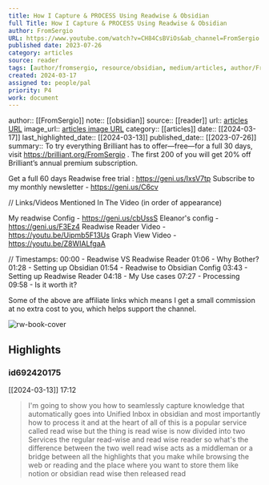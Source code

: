 ```yaml
---
title: How I Capture & PROCESS Using Readwise & Obsidian
full Title: How I Capture & PROCESS Using Readwise & Obsidian
author: FromSergio
URL: https://www.youtube.com/watch?v=CH84CsBViOs&ab_channel=FromSergio
published date: 2023-07-26
category: articles
source: reader
tags: [author/fromsergio, resource/obsidian, medium/articles, author/FromSergio, reader/reader, date/2024-03-13, area/reader]
created: 2024-03-17
assigned to: people/pal
priority: P4
work: document
---
```

author:: [[FromSergio]]
note:: [[obsidian]]
source:: [[reader]]
url:: [articles URL](https://www.youtube.com/watch?v=CH84CsBViOs&ab_channel=FromSergio)
image_url:: [articles image URL](https://i.ytimg.com/vi/CH84CsBViOs/maxresdefault.jpg)
category:: [[articles]]
date:: [[2024-03-17]]
last_highlighted_date:: [[2024-03-13]]
published_date:: [[2023-07-26]]
summary:: To try everything Brilliant has to offer—free—for a full 30 days, visit https://brilliant.org/FromSergio . The first 200 of you will get 20% off Brilliant’s annual premium subscription.

Get a full 60 days Readwise free trial : https://geni.us/IxsV7tp
Subscribe to my monthly newsletter - https://geni.us/C6cv

// Links/Videos Mentioned In The Video (in order of appearance)

My readwise Config - https://geni.us/cbUssS
Eleanor's config - https://geni.us/F3Ez4
Readwise Reader Video -  https://youtu.be/Uipmb5F13Us
Graph View Video - https://youtu.be/Z8WIALfgaA

// Timestamps:
00:00 - Readwise VS Readwise Reader
01:06 - Why Bother?
01:28 - Setting up Obsidian
01:54 - Readwise to Obsidian Config
03:43 - Setting up Readwise Reader
04:18 - My Use cases
07:27 - Processing
09:58 - Is it worth it?


Some of the above are affiliate links which means I get a small commission at no extra cost to you, which helps support the channel.

![rw-book-cover](https://i.ytimg.com/vi/CH84CsBViOs/maxresdefault.jpg)

## Highlights
### id692420175
[[2024-03-13]] 17:12
> I'm going to show you how to seamlessly capture knowledge that automatically goes into Unified Inbox in obsidian and most importantly how to process it and at the heart of all of this is a popular service called read wise but the thing is read wise is now divided into two Services the regular read-wise and read wise reader so what's the difference between the two well read wise acts as a middleman or a bridge between all the highlights that you make while browsing the web or reading and the place where you want to store them like notion or obsidian read wise then released read


